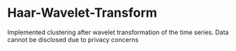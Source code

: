 # Haar-Wavelet-Transform
Implemented clustering after wavelet transformation of the time series. Data cannot be disclosed due to privacy concerns
